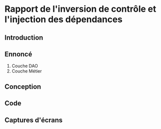 <h1>Rapport de l'inversion de contrôle et l'injection des dépendances</h1>
<h2>Introduction</h2>
<h2>Ennoncé</h2>
<ol>
    <li>Couche DAO
    <li>Couche Métier</li>
</ol>
<h2>Conception</h2>
<h2>Code</h2>
<h2>Captures d'écrans</h2>